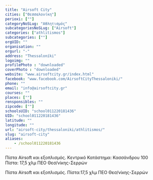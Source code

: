 ```yaml
---
title: "Airsoft City"
cities: ["Θεσσαλονίκη"]
perioxi: [""]
categoryNoSLug: "Αθλητισμός"
subcategoriesNoSLug: ["Airsoft"]
categories: ["athlitismos"]
subcategories: [""]
orgUID: ""
organisation: ""
orgurl: "-"
address: "Thessaloníki"
logoimg: ""
profilePhoto : "downloaded"
coverPhoto : "downloaded"
website: "www.airsoftcity.gr/index.html"
facebook: "www.facebook.com/AirsoftCityThessaloniki/"
phone: ""
email: "info@airsoftcity.gr"
courses: ""
places: [""]
rensponsibles: ""
zipcode: [""]
schoolsUID: "school011220181436"
UID: "school011220181436"
latitude: ""
longitude: ""
url: "airsoft-city/thessaloniki/athlitismos/"
slug: "airsoft-city"
aliases:
    - /school011220181436
---
```



Πίστα Airsoft και εξοπλισμός. Κεντρικό Κατάστημα: Κασσάνδρου 100 Πίστα: 17,5 χλμ ΠΕΟ Θεσ/νίκης-Σερρών

Πίστα Airsoft και εξοπλισμός. Πίστα:17,5 χλμ ΠΕΟ Θεσ/νίκης-Σερρών